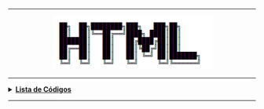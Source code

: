----
<div align="Center"> 
<a href="https://github.com/l34-n/HTML/blob/main/HTML.png"><img src="https://github.com/l34-n/HTML/blob/main/HTML.png">
</div> 
  
----
<details>
  <summary><b>Lista de Códigos </b></summary>
<div align="Center"> 
  
| Título                    | Descrição                                                                        |
| ------------------------- | ---------------------------------------------------------------------------------|
| Blog Fashion              | Projeto: CodeCademy                                                              |
| Wine Festival             | Projeto: Trabalhando com Tabela                                                  |
| New York                  | Projeto: Site sobre Nova York                                                    |
| Brown Bear                | Projeto: Site sobre Ursos Marrons                                                |
| Receita                   | Projeto: Receita de Salada (+CSS)                                                |
| Portfolio                 | Projeto: Portfolio da Olivia Woodruff (+CSS)                                     |
| Burgers                   | Projeto: Portfolio de Davie's Burgers (+CSS)                                     |
</div> 
</details>

----

